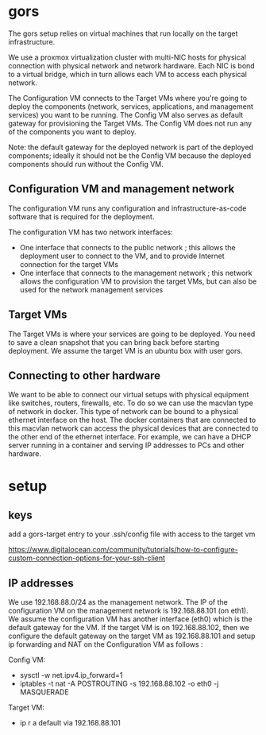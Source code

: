 # gors

The gors setup relies on virtual machines that run locally on the target infrastructure. 

We use a proxmox virtualization cluster with multi-NIC hosts for physical connection with physical network and network hardware. Each NIC is bond to a virtual bridge, which in turn allows each VM to access each physical network.

The Configuration VM connects to the Target VMs where you're going to deploy the components (network, services, applications, and management services) you want to be running. The Config VM also serves as default gateway for provisioning the Target VMs. The Config VM does not run any of the components you want to deploy.

Note: the default gateway for the deployed network is part of the deployed components; ideally it should not be the Config VM because the deployed components should run without the Config VM. 


## Configuration VM and management network

The configuration VM runs any configuration and infrastructure-as-code software that is required for the deployment.

The configuration VM has two  network interfaces:
- One interface that connects to the public network ; this allows the deployment user to connect to the VM, and to provide Internet connection for the target VMs
- One interface that connects to the management network ; this network allows the configuration VM to provision the target VMs, but can also be used for the network management services 

## Target VMs

The Target VMs is where your services are going to be deployed. You need to save a clean snapshot that you can bring back before starting deployment. We assume the target VM is an ubuntu box with user gors.

## Connecting to other hardware 

We want to be able to connect our virtual setups with physical equipment like switches, routers, firewalls, etc. To do so we can use the macvlan type of network in docker. This type of network can be bound to a physical ethernet interface on the host. The docker containers that are connected to this macvlan network can access the physical devices that are connected to the other end of the ethernet interface. For example, we can have a DHCP server running in a container and serving IP addresses to PCs and other hardware.

# setup

## keys

add a gors-target entry to your .ssh/config file with access to the target vm 

https://www.digitalocean.com/community/tutorials/how-to-configure-custom-connection-options-for-your-ssh-client

## IP addresses

We use 192.168.88.0/24 as the management network. The IP of the configuration VM on the management network is 192.168.88.101 (on eth1). We assume the configuration VM has another interface (eth0) which is the default gateway for the VM. If the target VM is on 192.168.88.102, then we configure the default gateway on the target VM as 192.168.88.101 and setup ip forwarding and NAT on the Configuration VM as follows :

Config VM:
- sysctl -w net.ipv4.ip_forward=1
- iptables -t nat -A POSTROUTING -s 192.168.88.102 -o eth0 -j MASQUERADE

Target VM:
- ip r a default via 192.168.88.101 





